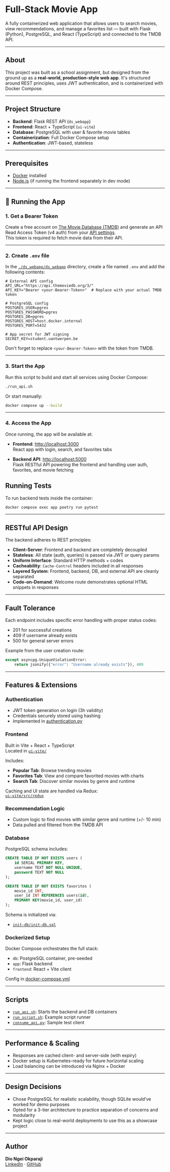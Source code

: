 # Full-Stack Movie App

A fully containerized web application that allows users to search movies, view recommendations, and manage a favorites list — built with Flask (Python), PostgreSQL, and React (TypeScript) and connected to the TMDB API.

---

## About

This project was built as a school assignment, but designed from the ground up as a **real-world, production-style web app**. It's structured around REST principles, uses JWT authentication, and is containerized with Docker Compose.

---

## Project Structure

- **Backend**: Flask REST API (`ds_webapp`)
- **Frontend**: React + TypeScript (`ui-vite`)
- **Database**: PostgreSQL with user & favorite movie tables
- **Containerization**: Full Docker Compose setup
- **Authentication**: JWT-based, stateless
 ---
## Prerequisites

- [Docker](https://www.docker.com/) installed
- [Node.js](https://nodejs.org/) (if running the frontend separately in dev mode)

---

## 🚀 Running the App

### 1. Get a Bearer Token

Create a free account on [The Movie Database (TMDB)](https://www.themoviedb.org/) and generate an API Read Access Token (v4 auth) from your [API settings](https://www.themoviedb.org/settings/api).  
This token is required to fetch movie data from their API.

---

### 2. Create `.env` file

In the [`./ds_webapp/ds_webapp`](./ds_webapp/ds_webapp) directory, create a file named `.env` and add the following contents:

```env
# External API config
API_URL="https://api.themoviedb.org/3/"
API_KEY="Bearer <your-Bearer-Token>"  # Replace with your actual TMDB token

# PostgreSQL config
POSTGRES_USER=pgres
POSTGRES_PASSWORD=pgres
POSTGRES_DB=pgres
POSTGRES_HOST=host.docker.internal
POSTGRES_PORT=5432

# App secret for JWT signing
SECRET_KEY=student.uantwerpen.be
```

 Don't forget to replace `<your-Bearer-Token>` with the token from TMDB.

---

### 3. Start the App

Run this script to build and start all services using Docker Compose:

```bash
./run_api.sh
```

Or start manually:

```bash
docker compose up --build
```

---

### 4. Access the App

Once running, the app will be available at:

- **Frontend**: [http://localhost:3000](http://localhost:3000)  
  React app with login, search, and favorites tabs

- **Backend API**: [http://localhost:5000](http://localhost:5000)  
  Flask RESTful API powering the frontend and handling user auth, favorites, and movie fetching

## Running Tests

To run backend tests inside the container:

```bash
docker compose exec app poetry run pytest
```
---

## RESTful API Design

The backend adheres to REST principles:

- **Client-Server**: Frontend and backend are completely decoupled
- **Stateless**: All state (auth, queries) is passed via JWT or query params
- **Uniform Interface**: Standard HTTP methods + codes
- **Cacheability**: `Cache-Control` headers included in all responses
- **Layered System**: Frontend, backend, DB, and external API are cleanly separated
- **Code-on-Demand**: Welcome route demonstrates optional HTML snippets in responses

---

## Fault Tolerance

Each endpoint includes specific error handling with proper status codes:
- 201 for successful creations
- 409 if username already exists
- 500 for general server errors

Example from the user creation route:

```python
except asyncpg.UniqueViolationError:
    return jsonify({"error": "Username already exists"}), 409
```

---

## Features & Extensions

### Authentication
- JWT token generation on login (3h validity)
- Credentials securely stored using hashing
- Implemented in [authentication.py](ds_webapp/ds_webapp/authentication/authentication.py)

### Frontend
Built in Vite + React + TypeScript  
Located in [`ui-vite/`](./ui-vite)

Includes:
- **Popular Tab**: Browse trending movies
- **Favorites Tab**: View and compare favorited movies with charts
- **Search Tab**: Discover similar movies by genre and runtime

Caching and UI state are handled via Redux:  
[`ui-vite/src/redux`](./ui-vite/src/redux)

### Recommendation Logic
- Custom logic to find movies with similar genre and runtime (+/- 10 min)
- Data pulled and filtered from the TMDB API

### Database
PostgreSQL schema includes:
```sql
CREATE TABLE IF NOT EXISTS users (
    id SERIAL PRIMARY KEY,
    username TEXT NOT NULL UNIQUE,
    password TEXT NOT NULL
);

CREATE TABLE IF NOT EXISTS favorites (
    movie_id INT,
    user_id INT REFERENCES users(id),
    PRIMARY KEY(movie_id, user_id)
);
```

Schema is initialized via:
- [`init-db/init-db.sql`](./init-db/init-db.sql)

### Dockerized Setup

Docker Compose orchestrates the full stack:

- `db`: PostgreSQL container, pre-seeded
- `app`: Flask backend
- `frontend`: React + Vite client

Config in [docker-compose.yml](./docker-compose.yml)

---

## Scripts

- [`run_api.sh`](./run_api.sh): Starts the backend and DB containers
- [`run_script.sh`](./run_script.sh): Example script runner
- [`consume_api.py`](./ds_webapp/ds_webapp/tests/test_consume_api.py): Sample test client

---

## Performance & Scaling

- Responses are cached client- and server-side (with expiry)
- Docker setup is Kubernetes-ready for future horizontal scaling
- Load balancing can be introduced via Nginx + Docker

---

## Design Decisions

- Chose PostgreSQL for realistic scalability, though SQLite would’ve worked for demo purposes
- Opted for a 3-tier architecture to practice separation of concerns and modularity
- Kept logic close to real-world deployments to use this as a showcase project

---

## Author

**Dio Ngei Okparaji**  
[LinkedIn](www.linkedin.com/in/dio-ngei-okparaji-3769b4171) · [GitHub](https://github.com/Dio358)
